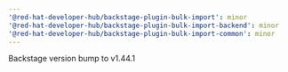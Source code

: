 ```yaml
---
'@red-hat-developer-hub/backstage-plugin-bulk-import': minor
'@red-hat-developer-hub/backstage-plugin-bulk-import-backend': minor
'@red-hat-developer-hub/backstage-plugin-bulk-import-common': minor
---
```


Backstage version bump to v1.44.1
